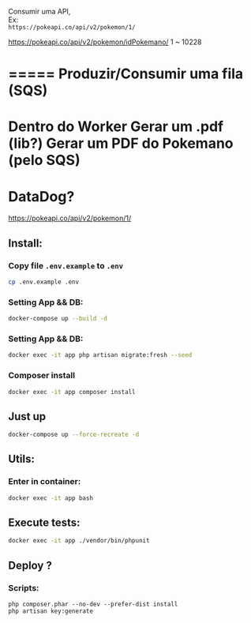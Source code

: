 Consumir uma API,  
Ex:  
`https://pokeapi.co/api/v2/pokemon/1/` 


https://pokeapi.co/api/v2/pokemon/idPokemano/ 1 ~ 10228

=====
Produzir/Consumir uma fila (SQS)
=====
Dentro do Worker 
Gerar um .pdf (lib?)
Gerar um PDF do Pokemano (pelo SQS)
=====
DataDog?
=====



https://pokeapi.co/api/v2/pokemon/1/


## Install:

### Copy file `.env.example` to `.env`
```bash
cp .env.example .env
```

### Setting App && DB:
```bash
docker-compose up --build -d
```

### Setting App && DB:
```bash
docker exec -it app php artisan migrate:fresh --seed
```

### Composer install
```bash
docker exec -it app composer install
```

## Just up
```bash
docker-compose up --force-recreate -d
```

## Utils:

### Enter in container:
```bash
docker exec -it app bash
```

## Execute tests:
```bash
docker exec -it app ./vendor/bin/phpunit
```

## Deploy ?

### Scripts:
```
php composer.phar --no-dev --prefer-dist install 
php artisan key:generate  
```

